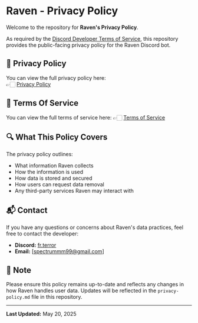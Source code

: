 # Raven - Privacy Policy

Welcome to the repository for **Raven's Privacy Policy**.

As required by the [Discord Developer Terms of Service](https://discord.com/developers/docs/policies-and-agreements/developer-terms), this repository provides the public-facing privacy policy for the Raven Discord bot.

## 📄 Privacy Policy

You can view the full privacy policy here:  
👉🏻 [Privacy Policy](Privacy-policy.md)

## 📜 Terms Of Service

You can view the full terms of service here:
👉🏻 [Terms of Service](Terms-of-Service.md)

## 🔍 What This Policy Covers

The privacy policy outlines:
- What information Raven collects
- How the information is used
- How data is stored and secured
- How users can request data removal
- Any third-party services Raven may interact with

## 📬 Contact

If you have any questions or concerns about Raven's data practices, feel free to contact the developer:

- **Discord:** [fr.terror](https://discord.gg/user/1188034985903542326)
- **Email:** [spectrummm99@gmail.com]

## 📌 Note

Please ensure this policy remains up-to-date and reflects any changes in how Raven handles user data. Updates will be reflected in the `privacy-policy.md` file in this repository.

---

**Last Updated:** May 20, 2025
